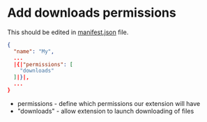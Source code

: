 # Add downloads permissions

This should be edited in [manifest.json](https://developer.chrome.com/docs/extensions/mv3/manifest/) file.

```json
{
  "name": "My",
  ...
  |{|"permissions": [
    "downloads"
  ]|}|,
  ...
}
```

- permissions - define which permissions our extension will have
- "downloads" - allow extension to launch downloading of files
